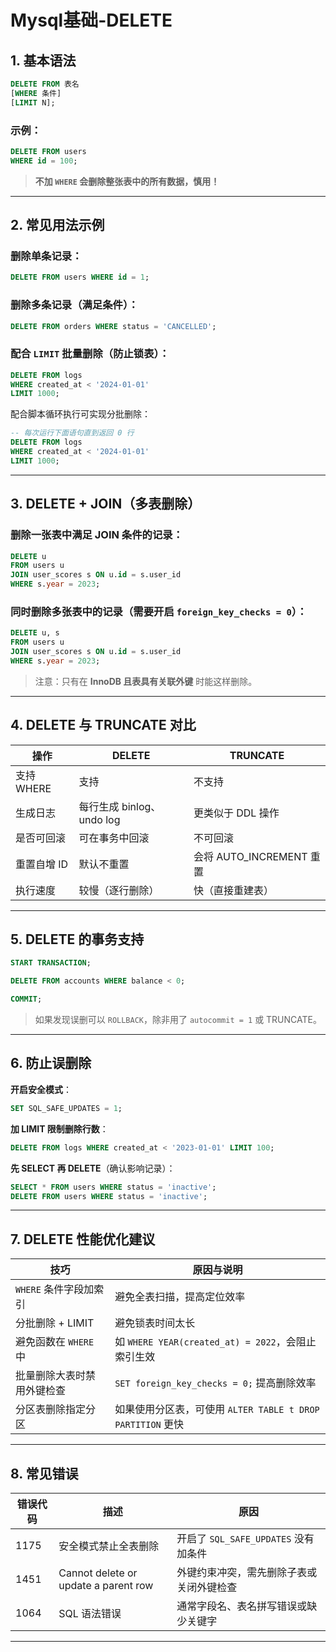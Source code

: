 # Mysql基础-DELETE

## 1. 基本语法

```sql
DELETE FROM 表名
[WHERE 条件]
[LIMIT N];
```

### 示例：
```sql
DELETE FROM users
WHERE id = 100;
```

> **不加 `WHERE` 会删除整张表中的所有数据，慎用！**

---

## 2. 常见用法示例

### 删除单条记录：
```sql
DELETE FROM users WHERE id = 1;
```

### 删除多条记录（满足条件）：
```sql
DELETE FROM orders WHERE status = 'CANCELLED';
```

### 配合 `LIMIT` 批量删除（防止锁表）：
```sql
DELETE FROM logs
WHERE created_at < '2024-01-01'
LIMIT 1000;
```

配合脚本循环执行可实现分批删除：

```sql
-- 每次运行下面语句直到返回 0 行
DELETE FROM logs
WHERE created_at < '2024-01-01'
LIMIT 1000;
```

---

## 3. DELETE + JOIN（多表删除）

### 删除一张表中满足 JOIN 条件的记录：

```sql
DELETE u
FROM users u
JOIN user_scores s ON u.id = s.user_id
WHERE s.year = 2023;
```

### 同时删除多张表中的记录（需要开启 `foreign_key_checks = 0`）：
```sql
DELETE u, s
FROM users u
JOIN user_scores s ON u.id = s.user_id
WHERE s.year = 2023;
```

> 注意：只有在 **InnoDB 且表具有关联外键** 时能这样删除。

---

## 4. DELETE 与 TRUNCATE 对比

| 操作        | DELETE                 | TRUNCATE                 |
|-------------|------------------------|--------------------------|
| 支持 WHERE  | 支持                  | 不支持                  |
| 生成日志    | 每行生成 binlog、undo log | 更类似于 DDL 操作          |
| 是否可回滚  | 可在事务中回滚            | 不可回滚                 |
| 重置自增 ID | 默认不重置              | 会将 AUTO_INCREMENT 重置 |
| 执行速度    | 较慢（逐行删除）           | 快（直接重建表）             |

---

## 5. DELETE 的事务支持

```sql
START TRANSACTION;

DELETE FROM accounts WHERE balance < 0;

COMMIT;
```

> 如果发现误删可以 `ROLLBACK`，除非用了 `autocommit = 1` 或 TRUNCATE。

---

## 6. 防止误删除

**开启安全模式**：
   ```sql
   SET SQL_SAFE_UPDATES = 1;
   ```

**加 LIMIT 限制删除行数**：
   ```sql
   DELETE FROM logs WHERE created_at < '2023-01-01' LIMIT 100;
   ```

**先 SELECT 再 DELETE**（确认影响记录）：
   ```sql
   SELECT * FROM users WHERE status = 'inactive';
   DELETE FROM users WHERE status = 'inactive';
   ```

---

## 7. DELETE 性能优化建议

| 技巧                     | 原因与说明                                               |
|--------------------------|----------------------------------------------------------|
| `WHERE` 条件字段加索引  | 避免全表扫描，提高定位效率                              |
| 分批删除 + LIMIT         | 避免锁表时间太长                                         |
| 避免函数在 `WHERE` 中   | 如 `WHERE YEAR(created_at) = 2022`，会阻止索引生效       |
| 批量删除大表时禁用外键检查 | `SET foreign_key_checks = 0;` 提高删除效率               |
| 分区表删除指定分区      | 如果使用分区表，可使用 `ALTER TABLE t DROP PARTITION` 更快 |

---

## 8. 常见错误

| 错误代码 | 描述                               | 原因                                      |
|----------|------------------------------------|-------------------------------------------|
| 1175     | 安全模式禁止全表删除              | 开启了 `SQL_SAFE_UPDATES` 没有加条件      |
| 1451     | Cannot delete or update a parent row | 外键约束冲突，需先删除子表或关闭外键检查 |
| 1064     | SQL 语法错误                       | 通常字段名、表名拼写错误或缺少关键字     |

---



